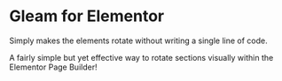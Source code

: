 # Gleam for Elementor

Simply makes the elements rotate without writing a single line of code.

A fairly simple but yet effective way to rotate sections visually within the Elementor Page Builder!

